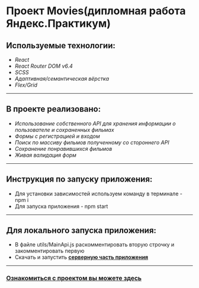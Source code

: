 # Проект Movies(дипломная работа Яндекс.Практикум)

## **Используемые технологии:**
* _React_
* _React Router DOM v6.4_
* _SCSS_
* _Адаптивная/семантическая вёрстка_
* _Flex/Grid_
___
## **В проекте реализовано:**
* _Использование собственного API для хранения информации о пользователе и сохраненных фильмах_
* _Формы с регистрацией и входом_
* _Поиск по массиву фильмов полученному со стороннего API_
* _Сохранение понравившихся фильмов_
* _Живая валидация форм_
___
## **Инструкция по запуску приложения:**
* Для установки зависимостей используем команду в терминале - npm i
* Для запуска приложения - npm start
___
## **Для локального запуска приложения:**
* В файле utils/MainApi.js раскомментировать вторую строчку и закомментировать первую
* Скачать и запустить **[серверную часть приложения](https://github.com/Andrey-mel-Amelin/movies-explorer-api)**
___
### **[Ознакомиться с проектом вы можете здесь](https://movies-explorer-frontend-bay.vercel.app/movies)**